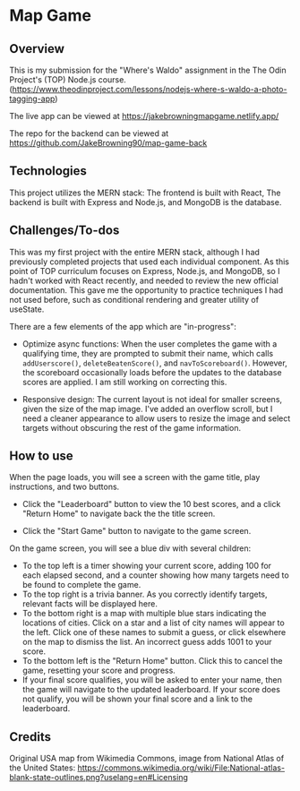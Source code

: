 # Map Game

## Overview

This is my submission for the "Where's Waldo" assignment in the The Odin Project's (TOP) Node.js course. (https://www.theodinproject.com/lessons/nodejs-where-s-waldo-a-photo-tagging-app)

The live app can be viewed at https://jakebrowningmapgame.netlify.app/

The repo for the backend can be viewed at https://github.com/JakeBrowning90/map-game-back

## Technologies

This project utilizes the MERN stack: The frontend is built with React, The backend is built with Express and Node.js, and MongoDB is the database.

## Challenges/To-dos

This was my first project with the entire MERN stack, although I had previously completed projects that used each individual component. As this point of TOP curriculum focuses on Express, Node.js, and MongoDB, so I hadn't worked with React recently, and needed to review the new official documentation. This gave me the opportunity to practice techniques I had not used before, such as conditional rendering and greater utility of useState.

There are a few elements of the app which are "in-progress":

- Optimize async functions: When the user completes the game with a qualifying time, they are prompted to submit their name, which calls `addUserscore()`, `deleteBeatenScore()`, and `navToScoreboard()`. However, the scoreboard occasionally loads before the updates to the database scores are applied. I am still working on correcting this.

- Responsive design: The current layout is not ideal for smaller screens, given the size of the map image. I've added an overflow scroll, but I need a cleaner appearance to allow users to resize the image and select targets without obscuring the rest of the game information.

## How to use

When the page loads, you will see a screen with the game title, play instructions, and two buttons. 

- Click the "Leaderboard" button to view the 10 best scores, and a click "Return Home" to navigate back the the title screen.

- Click the "Start Game" button to navigate to the game screen.

On the game screen, you will see a blue div with several children:
- To the top left is a timer showing your current score, adding 100 for each elapsed second, and a counter showing how many targets need to be found to complete the game. 
- To the top right is a trivia banner. As you correctly identify targets, relevant facts will be displayed here. 
- To the bottom right is a map with multiple blue stars indicating the locations of cities. Click on a star and a list of city names will appear to the left. Click one of these names to submit a guess, or click elsewhere on the map to dismiss the list. An incorrect guess adds 1001 to your score.
- To the bottom left is the "Return Home" button. Click this to cancel the game, resetting your score and progress.
- If your final score qualifies, you will be asked to enter your name, then the game will navigate to the updated leaderboard. If your score does not qualify, you will be shown your final score and a link to the leaderboard. 

## Credits

Original USA map from Wikimedia Commons, image from National Atlas of the United States: https://commons.wikimedia.org/wiki/File:National-atlas-blank-state-outlines.png?uselang=en#Licensing
